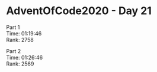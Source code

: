 # AdventOfCode2020 - Day 21
  
Part 1    
Time: 01:19:46  
Rank: 2758  

Part 2  
Time: 01:26:46  
Rank: 2569  
  

